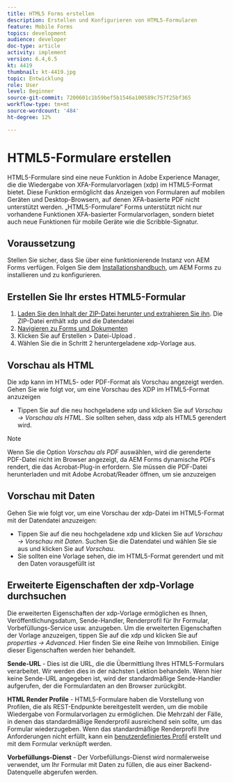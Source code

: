 ```yaml
---
title: HTML5 Forms erstellen
description: Erstellen und Konfigurieren von HTML5-Formularen
feature: Mobile Forms
topics: development
audience: developer
doc-type: article
activity: implement
version: 6.4,6.5
kt: 4419
thumbnail: kt-4419.jpg
topic: Entwicklung
role: User
level: Beginner
source-git-commit: 7200601c1b59bef5b1546a100589c757f25bf365
workflow-type: tm+mt
source-wordcount: '484'
ht-degree: 12%

---
```



# HTML5-Formulare erstellen

HTML5-Formulare sind eine neue Funktion in Adobe Experience Manager, die die Wiedergabe von XFA-Formularvorlagen (xdp) im HTML5-Format bietet. Diese Funktion ermöglicht das Anzeigen von Formularen auf mobilen Geräten und Desktop-Browsern, auf denen XFA-basierte PDF nicht unterstützt werden. „HTML5-Formulare“ Forms unterstützt nicht nur vorhandene Funktionen XFA-basierter Formularvorlagen, sondern bietet auch neue Funktionen für mobile Geräte wie die Scribble-Signatur.

## Voraussetzung

Stellen Sie sicher, dass Sie über eine funktionierende Instanz von AEM Forms verfügen. Folgen Sie dem [Installationshandbuch](https://experienceleague.adobe.com/docs/experience-manager-65/forms/install-aem-forms/osgi-installation/installing-configuring-aem-forms-osgi.html), um AEM Forms zu installieren und zu konfigurieren.

## Erstellen Sie Ihr erstes HTML5-Formular

1. [Laden Sie den Inhalt der ZIP-Datei herunter und extrahieren Sie ihn](assets/assets.zip). Die ZIP-Datei enthält xdp und die Datendatei
2. [Navigieren zu Forms und Dokumenten](http://localhost:4502/aem/forms.html/content/dam/formsanddocuments)
3. Klicken Sie auf Erstellen > Datei-Upload .
4. Wählen Sie die in Schritt 2 heruntergeladene xdp-Vorlage aus.

## Vorschau als HTML

Die xdp kann im HTML5- oder PDF-Format als Vorschau angezeigt werden. Gehen Sie wie folgt vor, um eine Vorschau des XDP im HTML5-Format anzuzeigen

* Tippen Sie auf die neu hochgeladene xdp und klicken Sie auf _Vorschau -> Vorschau als HTML_. Sie sollten sehen, dass xdp als HTML5 gerendert wird.

>[!NOTE]
>Wenn Sie die Option _Vorschau als PDF_ auswählen, wird die gerenderte PDF-Datei nicht im Browser angezeigt, da AEM Forms dynamische PDFs rendert, die das Acrobat-Plug-in erfordern. Sie müssen die PDF-Datei herunterladen und mit Adobe Acrobat/Reader öffnen, um sie anzuzeigen


## Vorschau mit Daten

Gehen Sie wie folgt vor, um eine Vorschau der xdp-Datei im HTML5-Format mit der Datendatei anzuzeigen:

* Tippen Sie auf die neu hochgeladene xdp und klicken Sie auf _Vorschau -> Vorschau mit Daten_. Suchen Sie die Datendatei und wählen Sie sie aus und klicken Sie auf _Vorschau_.
* Sie sollten eine Vorlage sehen, die im HTML5-Format gerendert und mit den Daten vorausgefüllt ist

## Erweiterte Eigenschaften der xdp-Vorlage durchsuchen

Die erweiterten Eigenschaften der xdp-Vorlage ermöglichen es Ihnen, Veröffentlichungsdatum, Sende-Handler, Renderprofil für Ihr Formular, Vorbefüllungs-Service usw. anzugeben. Um die erweiterten Eigenschaften der Vorlage anzuzeigen, tippen Sie auf die xdp und klicken Sie auf _properties -> Advanced_. Hier finden Sie eine Reihe von Immobilien. Einige dieser Eigenschaften werden hier behandelt.

**Sende-URL**  - Dies ist die URL, die die Übermittlung Ihres HTML5-Formulars verarbeitet. Wir werden dies in der nächsten Lektion behandeln. Wenn hier keine Sende-URL angegeben ist, wird der standardmäßige Sende-Handler aufgerufen, der die Formulardaten an den Browser zurückgibt.

**HTML Render Profile**  - HTML5-Formulare haben die Vorstellung von Profilen, die als REST-Endpunkte bereitgestellt werden, um die mobile Wiedergabe von Formularvorlagen zu ermöglichen. Die Mehrzahl der Fälle, in denen das standardmäßige Renderprofil ausreichend sein sollte, um das Formular wiederzugeben. Wenn das standardmäßige Renderprofil Ihre Anforderungen nicht erfüllt, kann ein [benutzerdefiniertes Profil](https://experienceleague.adobe.com/docs/experience-manager-64/forms/html5-forms/custom-profile.html) erstellt und mit dem Formular verknüpft werden.

**Vorbefüllungs-Dienst**  - Der Vorbefüllungs-Dienst wird normalerweise verwendet, um Ihr Formular mit Daten zu füllen, die aus einer Backend-Datenquelle abgerufen werden.


